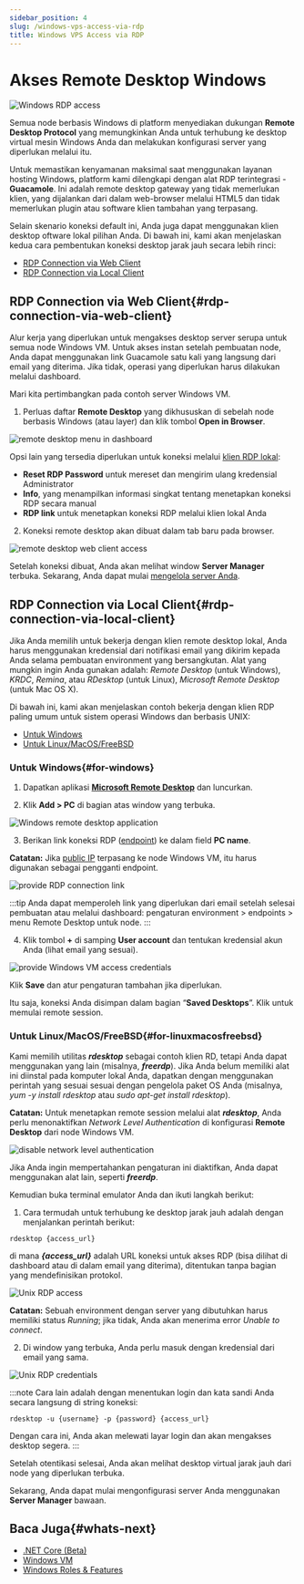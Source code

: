 ```yaml
---
sidebar_position: 4
slug: /windows-vps-access-via-rdp
title: Windows VPS Access via RDP
---
```


# Akses Remote Desktop Windows

![Windows RDP access](#)

Semua node berbasis Windows di platform menyediakan dukungan **Remote Desktop Protocol** yang memungkinkan Anda untuk terhubung ke desktop virtual mesin Windows Anda dan melakukan konfigurasi server yang diperlukan melalui itu.

Untuk memastikan kenyamanan maksimal saat menggunakan layanan hosting Windows, platform kami dilengkapi dengan alat RDP terintegrasi - **Guacamole**. Ini adalah remote desktop gateway yang tidak memerlukan klien, yang dijalankan dari dalam web-browser melalui HTML5 dan tidak memerlukan plugin atau software klien tambahan yang terpasang.

Selain skenario koneksi default ini, Anda juga dapat menggunakan klien desktop oftware lokal pilihan Anda. Di bawah ini, kami akan menjelaskan kedua cara pembentukan koneksi desktop jarak jauh secara lebih rinci:

- [RDP Connection via Web Client](#rdp-connection-via-web-client)
- [RDP Connection via Local Client](#rdp-connection-via-local-client)

## RDP Connection via Web Client{#rdp-connection-via-web-client}

Alur kerja yang diperlukan untuk mengakses desktop server serupa untuk semua node Windows VM. Untuk akses instan setelah pembuatan node, Anda dapat menggunakan link Guacamole satu kali yang langsung dari email yang diterima. Jika tidak, operasi yang diperlukan harus dilakukan melalui dashboard.

Mari kita pertimbangkan pada contoh server Windows VM.

1. Perluas daftar **Remote Desktop** yang dikhususkan di sebelah node berbasis Windows (atau layer) dan klik tombol **Open in Browser**.

![remote desktop menu in dashboard](#)

Opsi lain yang tersedia diperlukan untuk koneksi melalui [klien RDP lokal](#rdp-connection-via-local-client):

- **Reset RDP Password** untuk mereset dan mengirim ulang kredensial Administrator
- **Info**, yang menampilkan informasi singkat tentang menetapkan koneksi RDP secara manual
- **RDP link** untuk menetapkan koneksi RDP melalui klien lokal Anda

2. Koneksi remote desktop akan dibuat dalam tab baru pada browser.

![remote desktop web client access](#)

Setelah koneksi dibuat, Anda akan melihat window **Server Manager** terbuka. Sekarang, Anda dapat mulai [mengelola server Anda](https://docs.dewacloud.com/win-vps-roles-features/).

## RDP Connection via Local Client{#rdp-connection-via-local-client}

Jika Anda memilih untuk bekerja dengan klien remote desktop lokal, Anda harus menggunakan kredensial dari notifikasi email yang dikirim kepada Anda selama pembuatan environment yang bersangkutan. Alat yang mungkin ingin Anda gunakan adalah: _Remote Desktop_ (untuk Windows), _KRDC_, _Remina_, atau _RDesktop_ (untuk Linux), _Microsoft Remote Desktop_ (untuk Mac OS X).

Di bawah ini, kami akan menjelaskan contoh bekerja dengan klien RDP paling umum untuk sistem operasi Windows dan berbasis UNIX:

- [Untuk Windows](#for-windows)
- [Untuk Linux/MacOS/FreeBSD](#for-linuxmacosfreebsd)

### Untuk Windows{#for-windows}

1. Dapatkan aplikasi **[Microsoft Remote Desktop](https://www.microsoft.com/en-us/p/microsoft-remote-desktop/9wzdncrfj3ps#activetab=pivot:overviewtab)** dan luncurkan.

2. Klik **Add > PC** di bagian atas window yang terbuka.

![Windows remote desktop application](#)

3. Berikan link koneksi RDP ([endpoint](https://docs.dewacloud.com/endpoints/)) ke dalam field **PC name**.

**Catatan:** Jika [public IP](https://www.virtuozzo.com/application-platform-docs/public-ip/) terpasang ke node Windows VM, itu harus digunakan sebagai pengganti endpoint.

![provide RDP connection link](#)

:::tip
Anda dapat memperoleh link yang diperlukan dari email setelah selesai pembuatan atau melalui dashboard: pengaturan environment > endpoints > menu Remote Desktop untuk node.
:::

4. Klik tombol **+** di samping **User account** dan tentukan kredensial akun Anda (lihat email yang sesuai).

![provide Windows VM access credentials](#)

Klik **Save** dan atur pengaturan tambahan jika diperlukan.

Itu saja, koneksi Anda disimpan dalam bagian “**Saved Desktops**”. Klik untuk memulai remote session.

### Untuk Linux/MacOS/FreeBSD{#for-linuxmacosfreebsd}

Kami memilih utilitas _**rdesktop**_ sebagai contoh klien RD, tetapi Anda dapat menggunakan yang lain (misalnya, _**freerdp**_). Jika Anda belum memiliki alat ini diinstal pada komputer lokal Anda, dapatkan dengan menggunakan perintah yang sesuai sesuai dengan pengelola paket OS Anda (misalnya, _yum -y install rdesktop_ atau _sudo apt-get install rdesktop_).

**Catatan:** Untuk menetapkan remote session melalui alat _**rdesktop**_, Anda perlu menonaktifkan _Network Level Authentication_ di konfigurasi **Remote Desktop** dari node Windows VM.

![disable network level authentication](#)

Jika Anda ingin mempertahankan pengaturan ini diaktifkan, Anda dapat menggunakan alat lain, seperti _**freerdp**_.

Kemudian buka terminal emulator Anda dan ikuti langkah berikut:

1. Cara termudah untuk terhubung ke desktop jarak jauh adalah dengan menjalankan perintah berikut:

```
rdesktop {access_url}
```

di mana _**\{access_url\}**_ adalah URL koneksi untuk akses RDP (bisa dilihat di dashboard atau di dalam email yang diterima), ditentukan tanpa bagian yang mendefinisikan protokol.

![Unix RDP access](#)

**Catatan:** Sebuah environment dengan server yang dibutuhkan harus memiliki status _Running_; jika tidak, Anda akan menerima error _Unable to connect_.

2. Di window yang terbuka, Anda perlu masuk dengan kredensial dari email yang sama.

![Unix RDP credentials](#)

:::note
Cara lain adalah dengan menentukan login dan kata sandi Anda secara langsung di string koneksi:
```
rdesktop -u {username} -p {password} {access_url}
```
Dengan cara ini, Anda akan melewati layar login dan akan mengakses desktop segera.
:::

Setelah otentikasi selesai, Anda akan melihat desktop virtual jarak jauh dari node yang diperlukan terbuka.

Sekarang, Anda dapat mulai mengonfigurasi server Anda menggunakan **Server Manager** bawaan.

## Baca Juga{#whats-next}

- [.NET Core (Beta)](https://docs.dewacloud.com/net-core/)
- [Windows VM](https://docs.dewacloud.com/win-vm/)
- [Windows Roles & Features](https://docs.dewacloud.com/win-vps-roles-features/)